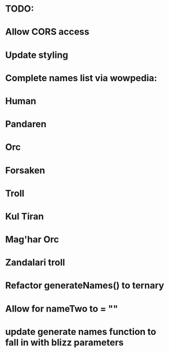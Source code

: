 # TODO: 
# Allow CORS access
# Update styling

# Complete names list via wowpedia:
  # Human
  # Pandaren
  # Orc
  # Forsaken
  # Troll
  # Kul Tiran
  # Mag'har Orc
  # Zandalari troll

# Refactor generateNames() to ternary
# Allow for nameTwo to = ""
# update generate names function to fall in with blizz parameters

